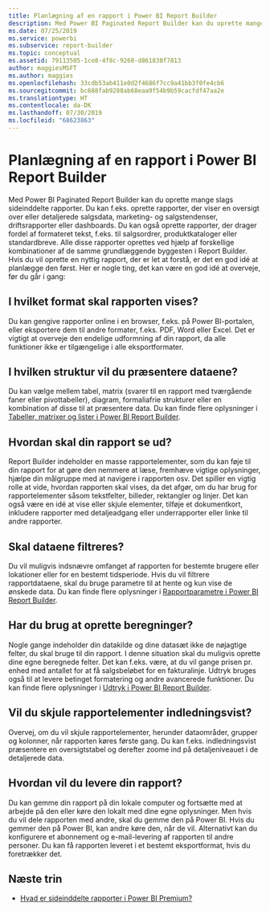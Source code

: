 ```yaml
---
title: Planlægning af en rapport i Power BI Report Builder
description: Med Power BI Paginated Report Builder kan du oprette mange slags sideinddelte rapporter. Hvis du vil oprette en nyttig rapport, der er let at forstå, er det en god idé at planlægge den først.
ms.date: 07/25/2019
ms.service: powerbi
ms.subservice: report-builder
ms.topic: conceptual
ms.assetid: 79113505-1ce8-4f8c-9260-d861838f7813
author: maggiesMSFT
ms.author: maggies
ms.openlocfilehash: 33cdb53ab411e0d2f4686f7cc9a41bb3f0fe4cb6
ms.sourcegitcommit: bc688fab9288ab68eaa9f54b9b59cacfdf47aa2e
ms.translationtype: HT
ms.contentlocale: da-DK
ms.lasthandoff: 07/30/2019
ms.locfileid: "68623863"
---
```

# <a name="planning-a-report-in-power-bi-report-builder"></a>Planlægning af en rapport i Power BI Report Builder

Med Power BI Paginated Report Builder kan du oprette mange slags sideinddelte rapporter. Du kan f.eks. oprette rapporter, der viser en oversigt over eller detaljerede salgsdata, marketing- og salgstendenser, driftsrapporter eller dashboards. Du kan også oprette rapporter, der drager fordel af formateret tekst, f.eks. til salgsordrer, produktkataloger eller standardbreve. Alle disse rapporter oprettes ved hjælp af forskellige kombinationer af de samme grundlæggende byggesten i Report Builder. Hvis du vil oprette en nyttig rapport, der er let at forstå, er det en god idé at planlægge den først. Her er nogle ting, det kan være en god idé at overveje, før du går i gang:  
  
## <a name="in-what-format-do-you-want-the-report-to-appear"></a>I hvilket format skal rapporten vises?
  
Du kan gengive rapporter online i en browser, f.eks. på Power BI-portalen, eller eksportere dem til andre formater, f.eks. PDF, Word eller Excel. Det er vigtigt at overveje den endelige udformning af din rapport, da alle funktioner ikke er tilgængelige i alle eksportformater. 
  
## <a name="in-what-structure-do-you-want-to-present-the-data"></a>I hvilken struktur vil du præsentere dataene?
  
Du kan vælge mellem tabel, matrix (svarer til en rapport med tværgående faner eller pivottabeller), diagram, formaliafrie strukturer eller en kombination af disse til at præsentere data. Du kan finde flere oplysninger i [Tabeller, matrixer og lister i Power BI Report Builder](report-builder-tables-matrices-lists.md).  
  
## <a name="how-do-you-want-your-report-to-look"></a>Hvordan skal din rapport se ud?
  
Report Builder indeholder en masse rapportelementer, som du kan føje til din rapport for at gøre den nemmere at læse, fremhæve vigtige oplysninger, hjælpe din målgruppe med at navigere i rapporten osv. Det spiller en vigtig rolle at vide, hvordan rapporten skal vises, da det afgør, om du har brug for rapportelementer såsom tekstfelter, billeder, rektangler og linjer. Det kan også være en idé at vise eller skjule elementer, tilføje et dokumentkort, inkludere rapporter med detaljeadgang eller underrapporter eller linke til andre rapporter.   
  
## <a name="should-the-data-be-filtered"></a>Skal dataene filtreres?
  
Du vil muligvis indsnævre omfanget af rapporten for bestemte brugere eller lokationer eller for en bestemt tidsperiode. Hvis du vil filtrere rapportdataene, skal du bruge parametre til at hente og kun vise de ønskede data. Du kan finde flere oplysninger i [Rapportparametre i Power BI Report Builder](paginated-reports-parameters.md).  
  
## <a name="do-you-need-to-create-calculations"></a>Har du brug at oprette beregninger? 
  
Nogle gange indeholder din datakilde og dine datasæt ikke de nøjagtige felter, du skal bruge til din rapport. I denne situation skal du muligvis oprette dine egne beregnede felter. Det kan f.eks. være, at du vil gange prisen pr. enhed med antallet for at få salgsbeløbet for en fakturalinje. Udtryk bruges også til at levere betinget formatering og andre avancerede funktioner. Du kan finde flere oplysninger i [Udtryk i Power BI Report Builder](report-builder-expressions.md).  
  
## <a name="do-you-want-to-hide-report-items-initially"></a>Vil du skjule rapportelementer indledningsvist?
  
Overvej, om du vil skjule rapportelementer, herunder dataområder, grupper og kolonner, når rapporten køres første gang. Du kan f.eks. indledningsvist præsentere en oversigtstabel og derefter zoome ind på detaljeniveauet i de detaljerede data. 
  
## <a name="how-are-you-going-to-deliver-your-report"></a>Hvordan vil du levere din rapport?  
  
Du kan gemme din rapport på din lokale computer og fortsætte med at arbejde på den eller køre den lokalt med dine egne oplysninger. Men hvis du vil dele rapporten med andre, skal du gemme den på Power BI. Hvis du gemmer den på Power BI, kan andre køre den, når de vil. Alternativt kan du konfigurere et abonnement og e-mail-levering af rapporten til andre personer. Du kan få rapporten leveret i et bestemt eksportformat, hvis du foretrækker det. 
  
## <a name="next-steps"></a>Næste trin

- [Hvad er sideinddelte rapporter i Power BI Premium?](paginated-reports-report-builder-power-bi.md)
